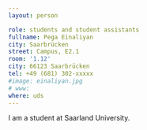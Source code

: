 ```yaml
---
layout: person

role: students and student assistants
fullname: Pega Einaliyan
city: Saarbrücken
street: Campus, E2.1
room: '1.12'
city: 66123 Saarbrücken
tel: +49 (681) 302-xxxxx
#image: einaliyan.jpg
# www:
where: uds
---
```


I am a student at Saarland University.
